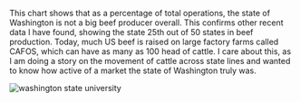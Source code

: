 This chart shows that as a percentage of total operations, the state of Washington is not a big beef producer overall. This confirms other recent data I have found, showing the state 25th out of 50 states in beef production. Today, much US beef is raised on large factory farms called CAFOS, which can have as many as 100 head of cattle. I care about this, as I am doing a story on the movement of cattle across state lines and wanted to know how active of a market the state of Washington truly was. 

![washington state university](Washington_State_University,_USDA__chartbuilder.png?raw=true "washington state university")
